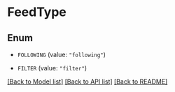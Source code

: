 # FeedType

## Enum


* `FOLLOWING` (value: `"following"`)

* `FILTER` (value: `"filter"`)


[[Back to Model list]](../README.md#documentation-for-models) [[Back to API list]](../README.md#documentation-for-api-endpoints) [[Back to README]](../README.md)


